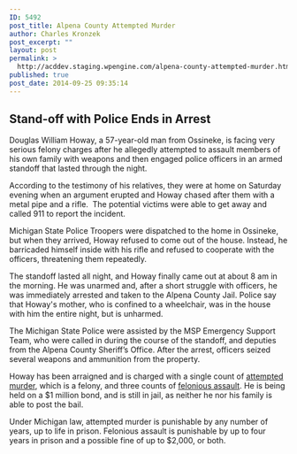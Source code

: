 ```yaml
---
ID: 5492
post_title: Alpena County Attempted Murder
author: Charles Kronzek
post_excerpt: ""
layout: post
permalink: >
  http://acddev.staging.wpengine.com/alpena-county-attempted-murder.html
published: true
post_date: 2014-09-25 09:35:14
---
```

<h2><b>Stand-off with Police Ends in Arrest</b></h2>
Douglas William Howay, a 57-year-old man from Ossineke, is facing very serious felony charges after he allegedly attempted to assault members of his own family with weapons and then engaged police officers in an armed standoff that lasted through the night.

According to the testimony of his relatives, they were at home on Saturday evening when an argument erupted and Howay chased after them with a metal pipe and a rifle.  The potential victims were able to get away and called 911 to report the incident.

Michigan State Police Troopers were dispatched to the home in Ossineke, but when they arrived, Howay refused to come out of the house. Instead, he barricaded himself inside with his rifle and refused to cooperate with the officers, threatening them repeatedly.

The standoff lasted all night, and Howay finally came out at about 8 am in the morning. He was unarmed and, after a short struggle with officers, he was immediately arrested and taken to the Alpena County Jail. Police say that Howay's mother, who is confined to a wheelchair, was in the house with him the entire night, but is unharmed.

The Michigan State Police were assisted by the MSP Emergency Support Team, who were called in during the course of the standoff, and deputies from the Alpena County Sheriff’s Office. After the arrest, officers seized several weapons and ammunition from the property.

Howay has been arraigned and is charged with a single count of <a href="http://acddev.staging.wpengine.com/homicide.html">attempted murder</a>, which is a felony, and three counts of <a href="http://acddev.staging.wpengine.com/michigan-felonious-assault-attorneys-defense-lawyers.html">felonious assault</a>. He is being held on a $1 million bond, and is still in jail, as neither he nor his family is able to post the bail.

Under Michigan law, attempted murder is punishable by any number of years, up to life in prison. Felonious assault is punishable by up to four years in prison and a possible fine of up to $2,000, or both.